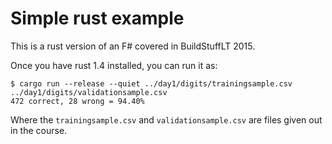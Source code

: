 # Simple rust example

This is a rust version of an F# covered in BuildStuffLT 2015.

Once you have rust 1.4 installed, you can run it as:

```
$ cargo run --release --quiet ../day1/digits/trainingsample.csv ../day1/digits/validationsample.csv
472 correct, 28 wrong = 94.40%
```

Where the `trainingsample.csv` and `validationsample.csv` are files given out
in the course.
